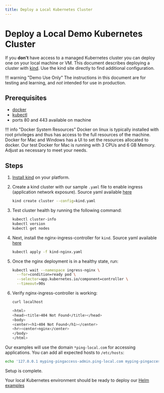 ```yaml
---
title: Deploy a Local Kubernetes Cluster
---
```

# Deploy a Local Demo Kubernetes Cluster

If you **don't** have access to a managed Kubernetes cluster you can deploy one on your local machine or VM.
This document describes deploying a cluster with [kind](https://kind.sigs.k8s.io/). Use the kind site directly to find additional configuration.

!!! warning "Demo Use Only"
    The instructions in this document are for testing and learning, and _not_ intended for use in production.

## Prerequisites

* [docker](https://docs.docker.com/get-docker/)
* [kubectl](https://kubernetes.io/docs/tasks/tools/#kubectl)
* ports 80 and 443 available on machine

!!! info "Docker System Resources"
    Docker on linux is typically installed with root privileges and thus has access to the full resources of the machine. Docker for Mac and Windows has a UI to set the resources allocated to docker. Our test Docker for Mac is running with 3 CPUs and 6 GB Memory. Adjust as necessary to meet your needs.

## Steps

1. [Install kind](https://kind.sigs.k8s.io/docs/user/quick-start/#installation) on your platform.

1. Create a kind cluster with our sample `.yaml` file to enable ingress (application network exposure). Source yaml available [here](https://github.com/pingidentity/pingidentity-devops-getting-started/blob/master/20-kustomize/99-tools/kind.yaml)

    ```sh
    kind create cluster --config=kind.yaml
    ```

1. Test cluster health by running the following command:

    ```sh
    kubectl cluster-info
    kubectl version
    kubectl get nodes
    ```

1. Next, install the nginx-ingress-controller for `kind`. Source yaml available [here](https://github.com/pingidentity/pingidentity-devops-getting-started/blob/master/20-kustomize/99-tools/kind-nginx.yaml)

    ```sh
    kubectl apply -f kind-nginx.yaml
    ```

1. Once the nginx deployment is in a healthy state, run:

    ```sh
    kubectl wait --namespace ingress-nginx \
      --for=condition=ready pod \
      --selector=app.kubernetes.io/component=controller \
      --timeout=90s
    ```

1. Verify nginx-ingress-controller is working:

    ```sh
    curl localhost

    <html>
    <head><title>404 Not Found</title></head>
    <body>
    <center><h1>404 Not Found</h1></center>
    <hr><center>nginx</center>
    </body>
    </html>
    ```

Our examples will use the domain `*ping-local.com` for accessing applications.  You can add all expected hosts to `/etc/hosts`:

```sh
echo '127.0.0.1 myping-pingaccess-admin.ping-local.com myping-pingaccess-engine.ping-local.com myping-pingauthorize.ping-local.com myping-pingauthorizepap.ping-local.com myping-pingdataconsole.ping-local.com myping-pingdelegator.ping-local.com myping-pingdirectory.ping-local.com myping-pingdatagovernance.ping-local.com myping-pingdatagovernancepap.ping-local.com myping-pingfederate-admin.ping-local.com myping-pingfederate-engine.ping-local.com' | sudo tee -a /etc/hosts > /dev/null
```

Setup is complete.

Your local Kubernetes environment should be ready to deploy our [Helm examples](https://helm.pingidentity.com/examples)

